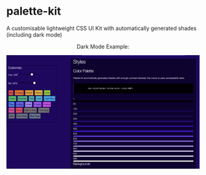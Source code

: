 # palette-kit
A customisable lightweight CSS UI Kit with automatically generated shades (including dark mode)

<p style="text-align: center;">Dark Mode Example:</p>

![Screenshot](./docs/Screenshot.png)
